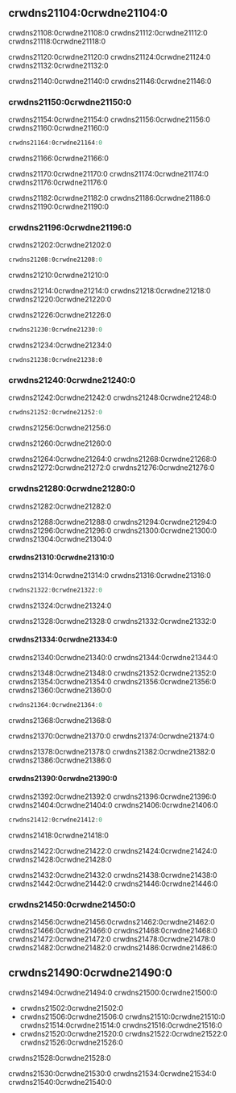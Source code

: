 ## crwdns21104:0crwdne21104:0

crwdns21108:0crwdne21108:0 crwdns21112:0crwdne21112:0 crwdns21118:0crwdne21118:0

crwdns21120:0crwdne21120:0 crwdns21124:0crwdne21124:0 crwdns21132:0crwdne21132:0

crwdns21140:0crwdne21140:0 crwdns21146:0crwdne21146:0

### crwdns21150:0crwdne21150:0

crwdns21154:0crwdne21154:0 crwdns21156:0crwdne21156:0 crwdns21160:0crwdne21160:0

```rust
crwdns21164:0crwdne21164:0
```


<span class="caption">crwdns21166:0crwdne21166:0</span>

crwdns21170:0crwdne21170:0 crwdns21174:0crwdne21174:0 crwdns21176:0crwdne21176:0

crwdns21182:0crwdne21182:0 crwdns21186:0crwdne21186:0 crwdns21190:0crwdne21190:0

### crwdns21196:0crwdne21196:0

crwdns21202:0crwdne21202:0

```rust
crwdns21208:0crwdne21208:0
```


<span class="caption">crwdns21210:0crwdne21210:0</span>

crwdns21214:0crwdne21214:0 crwdns21218:0crwdne21218:0 crwdns21220:0crwdne21220:0

crwdns21226:0crwdne21226:0

```rust
crwdns21230:0crwdne21230:0
```

crwdns21234:0crwdne21234:0

```text
crwdns21238:0crwdne21238:0
```

### crwdns21240:0crwdne21240:0

crwdns21242:0crwdne21242:0 crwdns21248:0crwdne21248:0

```rust
crwdns21252:0crwdne21252:0
```


<span class="caption">crwdns21256:0crwdne21256:0</span>

crwdns21260:0crwdne21260:0

crwdns21264:0crwdne21264:0 crwdns21268:0crwdne21268:0 crwdns21272:0crwdne21272:0<!-- ignore --> crwdns21276:0crwdne21276:0

### crwdns21280:0crwdne21280:0

crwdns21282:0crwdne21282:0

crwdns21288:0crwdne21288:0 crwdns21294:0crwdne21294:0 crwdns21296:0crwdne21296:0 crwdns21300:0crwdne21300:0 crwdns21304:0crwdne21304:0

#### crwdns21310:0crwdne21310:0

crwdns21314:0crwdne21314:0 crwdns21316:0crwdne21316:0

```rust
crwdns21322:0crwdne21322:0
```


<span class="caption">crwdns21324:0crwdne21324:0</span>

crwdns21328:0crwdne21328:0 crwdns21332:0crwdne21332:0

<!-- Old headings. Do not remove or links may break. -->
<a id="only-inserting-a-value-if-the-key-has-no-value"></a>

#### crwdns21334:0crwdne21334:0

crwdns21340:0crwdne21340:0 crwdns21344:0crwdne21344:0

crwdns21348:0crwdne21348:0 crwdns21352:0crwdne21352:0 crwdns21354:0crwdne21354:0 crwdns21356:0crwdne21356:0 crwdns21360:0crwdne21360:0

```rust
crwdns21364:0crwdne21364:0
```


<span class="caption">crwdns21368:0crwdne21368:0</span>

crwdns21370:0crwdne21370:0 crwdns21374:0crwdne21374:0

crwdns21378:0crwdne21378:0 crwdns21382:0crwdne21382:0 crwdns21386:0crwdne21386:0

#### crwdns21390:0crwdne21390:0

crwdns21392:0crwdne21392:0 crwdns21396:0crwdne21396:0 crwdns21404:0crwdne21404:0 crwdns21406:0crwdne21406:0

```rust
crwdns21412:0crwdne21412:0
```


<span class="caption">crwdns21418:0crwdne21418:0</span>

crwdns21422:0crwdne21422:0 crwdns21424:0crwdne21424:0<!-- ignore --> crwdns21428:0crwdne21428:0

crwdns21432:0crwdne21432:0 crwdns21438:0crwdne21438:0 crwdns21442:0crwdne21442:0 crwdns21446:0crwdne21446:0

### crwdns21450:0crwdne21450:0

crwdns21456:0crwdne21456:0<!-- ignore -->crwdns21462:0crwdne21462:0 crwdns21466:0crwdne21466:0 crwdns21468:0crwdne21468:0 crwdns21472:0crwdne21472:0 crwdns21478:0crwdne21478:0 crwdns21482:0crwdne21482:0<!-- ignore --> crwdns21486:0crwdne21486:0

## crwdns21490:0crwdne21490:0

crwdns21494:0crwdne21494:0 crwdns21500:0crwdne21500:0

* crwdns21502:0crwdne21502:0
* crwdns21506:0crwdne21506:0 crwdns21510:0crwdne21510:0 crwdns21514:0crwdne21514:0 crwdns21516:0crwdne21516:0
* crwdns21520:0crwdne21520:0 crwdns21522:0crwdne21522:0 crwdns21526:0crwdne21526:0

crwdns21528:0crwdne21528:0

crwdns21530:0crwdne21530:0 crwdns21534:0crwdne21534:0
crwdns21540:0crwdne21540:0

[^siphash]: crwdns21544:0crwdne21544:0
